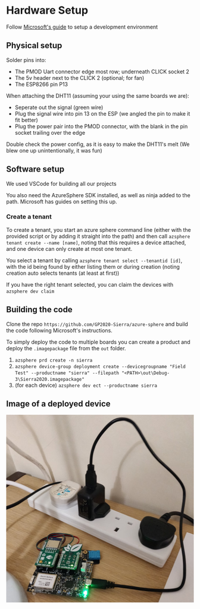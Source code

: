 # Hardware Setup

Follow [Microsoft's guide](https://docs.microsoft.com/en-gb/azure-sphere/install/overview) to setup a development environment

## Physical setup

Solder pins into:
* The PMOD Uart connector edge most row; underneath CLICK socket 2
* The 5v header next to the CLICK 2 (optional; for fan)
* The ESP8266 pin P13

When attaching the DHT11 (assuming your using the same boards we are):
* Seperate out the signal (green wire)
* Plug the signal wire into pin 13 on the ESP (we angled the pin to make it fit better)
* Plug the power pair into the PMOD connector, with the blank in the pin socket trailing over the edge

Double check the power config, as it is easy to make the DHT11's melt (We blew one up unintentionally, it was fun)

## Software setup

We used VSCode for building all our projects

You also need the AzureSphere SDK installed, as well as ninja added to the path. Microsoft has guides on setting this up.

### Create a tenant

To create a tenant, you start an azure sphere command line (either with the provided script or by adding it straight into the path) and then call `azsphere tenant create --name [name]`, noting that this requires a device attached, and one device can only create at most one tenant.

You select a tenant by calling `azsphere tenant select --tenantid [id]`, with the id being found by either listing them or during creation (noting creation auto selects tenants (at least at first))

If you have the right tenant selected, you can claim the devices with `azsphere dev claim`

## Building the code
Clone the repo `https://github.com/GP2020-Sierra/azure-sphere` and build the code following Microsoft's instructions.

To simply deploy the code to multiple boards you can create a product and deploy the `.imagepackage` file from the `out` folder.
1) `azsphere prd create -n sierra`
2) `azsphere device-group deployment create --devicegroupname "Field Test" --productname "sierra" --filepath "<PATH>\out\Debug-3\Sierra2020.imagepackage"`
3) (for each device) `azsphere dev ect --productname sierra`

## Image of a deployed device
![Deployed Device](/assets/device.jpg)

